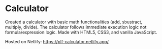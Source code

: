 # Calculator

Created a calculator with basic math functionalities (add, sbustract, multiply, divide). The calculator follows immediate execution logic not formula/expression logic. Made with HTML5, CSS3, and vanilla JavaScript.

Hosted on Netlify: https://plf-calculator.netlify.app/